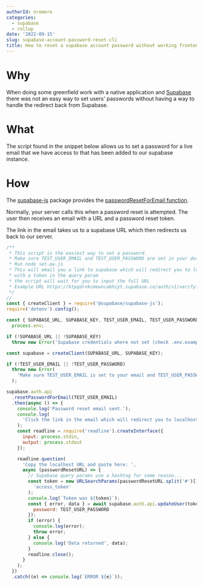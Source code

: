 ```yaml
---
authorId: nromero
categories:
  - supabase
  - rollup
date: '2022-09-15'
slug: supabase-account-password-reset-cli
title: How to reset a supabase account password without working frontend.
---
```


# Why

When doing some greenfield work with a native application and
[Supabase](https://supabase.com/) there was not an easy way to set users'
passwords without having a way to handle the redirect back from Supabase.

# What

The script found in the snippet below allows us to set a password for a live
email that we have access to that has been added to our supabase instance.

# How

The [supabase-js](https://github.com/supabase/supabase-js) package provides the
[passwordResetForEmail function](https://supabase.com/docs/reference/javascript/auth-api-resetpasswordforemail).

Normally, your server calls this when a password reset is attempted. The user
then receives an email with a URL and a password reset token.

The link in the email takes us to a supabase URL which then redirects us back to
our server.

```javascript
/**
 * This script is the easiest way to set a password.
 * Make sure TEST_USER_EMAIL and TEST_USER_PASSWORD are set in your dotenv file
 * Run node set-pw.js
 * This will email you a link to supabase which will redirect you to localhost
 * with a token in the query param
 * the script will wait for you to input the full URL
 * Example URL https://ktpqdrvkcmewncabhiyt.supabase.co/auth/v1/verify?token=FAKE_TOKEN&type=recovery&redirect_to=http://localhost:3000
 */
//
const { createClient } = require('@supabase/supabase-js');
require('dotenv').config();

const { SUPABASE_URL, SUPABASE_KEY, TEST_USER_EMAIL, TEST_USER_PASSWORD } =
  process.env;

if (!SUPABASE_URL || !SUPABASE_KEY)
  throw new Error('Supabase credentials where not set (check .env.example?)');

const supabase = createClient(SUPABASE_URL, SUPABASE_KEY);

if (!TEST_USER_EMAIL || !TEST_USER_PASSWORD)
  throw new Error(
    'Make sure TEST_USER_EMAIL is set to your email and TEST_USER_PASSWORD is defined'
  );

supabase.auth.api
  .resetPasswordForEmail(TEST_USER_EMAIL)
  .then(async () => {
    console.log('Password reset email sent.');
    console.log(
      'Click the link in the email which will redirect you to localhost'
    );
    const readline = require('readline').createInterface({
      input: process.stdin,
      output: process.stdout
    });

    readline.question(
      'Copy the localhost URL and paste here: ',
      async (passwordResetURL) => {
        // Supabase query params use a hashtag for some reason...
        const token = new URLSearchParams(passwordResetURL.split('#')[1]).get(
          'access_token'
        );
        console.log(`Token was ${token}`);
        const { error, data } = await supabase.auth.api.updateUser(token, {
          password: TEST_USER_PASSWORD
        });
        if (error) {
          console.log(error);
          throw error;
        } else {
          console.log('Data returned', data);
        }
        readline.close();
      }
    );
  })
  .catch((e) => console.log(`ERROR ${e}`));
```
